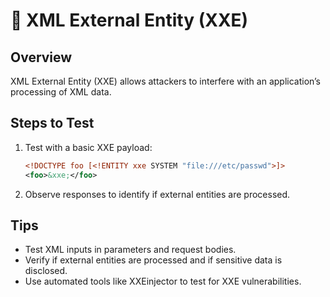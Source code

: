 # 📄 XML External Entity (XXE)

## Overview
XML External Entity (XXE) allows attackers to interfere with an application’s processing of XML data.

## Steps to Test
1. Test with a basic XXE payload:
    ```xml
    <!DOCTYPE foo [<!ENTITY xxe SYSTEM "file:///etc/passwd">]>
    <foo>&xxe;</foo>
    ```
2. Observe responses to identify if external entities are processed.

## Tips
- Test XML inputs in parameters and request bodies.
- Verify if external entities are processed and if sensitive data is disclosed.
- Use automated tools like XXEinjector to test for XXE vulnerabilities.
